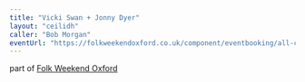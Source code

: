 ```yaml
---
title: "Vicki Swan + Jonny Dyer"
layout: "ceilidh"
caller: "Bob Morgan"
eventUrl: "https://folkweekendoxford.co.uk/component/eventbooking/all-concerts/zoom-dance.html"
---
```


part of [Folk Weekend Oxford](http://folkweekendoxford.co.uk)
